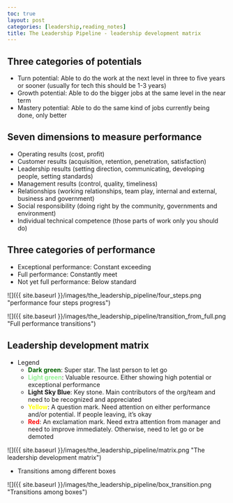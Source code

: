 ```yaml
---
toc: true
layout: post
categories: [leadership,reading_notes]
title: The Leadership Pipeline - leadership development matrix
---
```

## Three categories of potentials

* Turn potential: Able to do the work at the next level in three to five years or sooner (usually for tech this should be 1-3 years)
* Growth potential: Able to do the bigger jobs at the same level in the near term
* Mastery potential: Able to do the same kind of jobs currently being done, only better

## Seven dimensions to measure performance

* Operating results (cost, profit)
* Customer results (acquisition, retention, penetration, satisfaction)
* Leadership results (setting direction, communicating, developing people, setting standards)
* Management results (control, quality, timeliness)
* Relationships (working relationships, team play, internal and external, business and government)
* Social responsibility (doing right by the community, governments and environment)
* Individual technical competence (those parts of work only you should do)

## Three categories of performance

* Exceptional performance: Constant exceeding
* Full performance: Constantly meet
* Not yet full performance: Below standard

![]({{ site.baseurl }}/images/the_leadership_pipeline/four_steps.png "performance four steps progress")

![]({{ site.baseurl }}/images/the_leadership_pipeline/transition_from_full.png "Full performance transitions")

## Leadership development matrix

* Legend
    * <span style="color:darkgreen">**Dark green**</span>: Super star. The last person to let go
    * <span style="color:lightgreen">**Light green**</span>: Valuable resource. Either showing high potential or exceptional performance
    * <span style="color:lightskyblye">**Light Sky Blue**</span>: Key stone. Main contributors of the org/team and need to be recognized and appreciated
    * <span style="color:yellow">**Yellow**</span>: A question mark. Need attention on either performance and/or potential. If people leaving, it’s okay
    * <span style="color:red">**Red**</span>: An exclamation mark.  Need extra attention from manager and need to improve immediately. Otherwise, need to let go or be demoted

![]({{ site.baseurl }}/images/the_leadership_pipeline/matrix.png "The leadership development matrix")

* Transitions among different boxes

![]({{ site.baseurl }}/images/the_leadership_pipeline/box_transition.png "Transitions among boxes")



